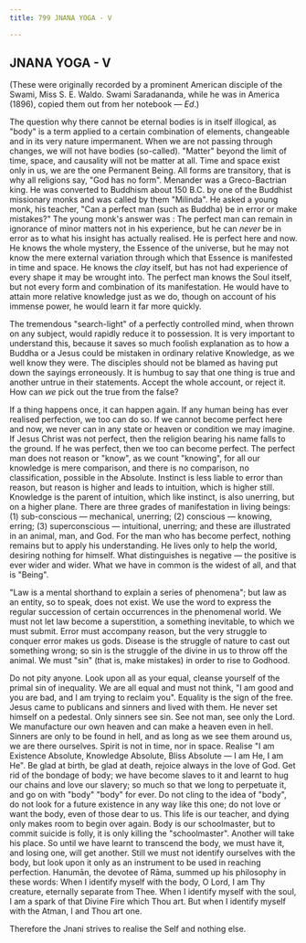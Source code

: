 ```yaml
---
title: 799 JNANA YOGA - V

---
```

  

## JNANA YOGA - V

(These were originally recorded by a prominent American disciple of the
Swami, Miss S. E. Waldo. Swami Saradananda, while he was in America
(1896), copied them out from her notebook — *Ed*.)

The question why there cannot be eternal bodies is in itself illogical,
as "body" is a term applied to a certain combination of elements,
changeable and in its very nature impermanent. When we are not passing
through changes, we will not have bodies (so-called). "Matter" beyond
the limit of time, space, and causality will not be matter at all. Time
and space exist only in us, we are the one Permanent Being. All forms
are transitory, that is why all religions say, "God has no form".
Menander was a Greco-Bactrian king. He was converted to Buddhism about
150 B.C. by one of the Buddhist missionary monks and was called by them
"Milinda". He asked a young monk, his teacher, "Can a perfect man (such
as Buddha) be in error or make mistakes?" The young monk's answer was :
The perfect man can remain in ignorance of minor matters not in his
experience, but he can *never* be in error as to what his insight has
actually realised. He is perfect here and now. He knows the whole
mystery, the Essence of the universe, but he may not know the mere
external variation through which that Essence is manifested in time and
space. He knows the *clay* itself, but has not had experience of every
shape it may be wrought into. The perfect man knows the Soul itself, but
not every form and combination of its manifestation. He would have to
attain more relative knowledge just as we do, though on account of his
immense power, he would learn it far more quickly.

The tremendous "search-light" of a perfectly controlled mind, when
thrown on any subject, would rapidly reduce it to possession. It is very
important to understand this, because it saves so much foolish
explanation as to how a Buddha or a Jesus could be mistaken in ordinary
relative Knowledge, as we well know they were. The disciples should not
be blamed as having put down the sayings erroneously. It is humbug to
say that one thing is true and another untrue in their statements.
Accept the whole account, or reject it. How can *we* pick out the true
from the false?

If a thing happens once, it can happen again. If any human being has
ever realised perfection, we too can do so. If we cannot become perfect
here and now, we never can in any state or heaven or condition we may
imagine. If Jesus Christ was not perfect, then the religion bearing his
name falls to the ground. If he was perfect, then we too can become
perfect. The perfect man does not reason or "know", as we count
"knowing", for all our knowledge is mere comparison, and there is no
comparison, no classification, possible in the Absolute. Instinct is
less liable to error than reason, but reason is higher and leads to
intuition, which is higher still. Knowledge is the parent of intuition,
which like instinct, is also unerring, but on a higher plane. There are
three grades of manifestation in living beings: (1) sub-conscious —
mechanical, unerring; (2) conscious — knowing, erring; (3)
superconscious — intuitional, unerring; and these are illustrated in an
animal, man, and God. For the man who has become perfect, nothing
remains but to apply his understanding. He lives only to help the world,
desiring nothing for himself. What distinguishes is negative — the
positive is ever wider and wider. What we have in common is the widest
of all, and that is "Being".

"Law is a mental shorthand to explain a series of phenomena"; but law as
an entity, so to speak, does not exist. We use the word to express the
regular succession of certain occurrences in the phenomenal world. We
must not let law become a superstition, a something inevitable, to which
we must submit. Error must accompany reason, but the very struggle to
conquer error makes us gods. Disease is the struggle of nature to cast
out something wrong; so sin is the struggle of the divine in us to throw
off the animal. We must "sin" (that is, make mistakes) in order to rise
to Godhood.

Do not pity anyone. Look upon all as your equal, cleanse yourself of the
primal sin of inequality. We are all equal and must not think, "I am
good and you are bad, and I am trying to reclaim you". Equality is the
sign of the free. Jesus came to publicans and sinners and lived with
them. He never set himself on a pedestal. Only sinners see sin. See not
man, see only the Lord. We manufacture our own heaven and can make a
heaven even in hell. Sinners are only to be found in hell, and as long
as we see them around us, we are there ourselves. Spirit is not in time,
nor in space. Realise "I am Existence Absolute, Knowledge Absolute,
Bliss Absolute — I am He, I am He". Be glad at birth, be glad at death,
rejoice always in the love of God. Get rid of the bondage of body; we
have become slaves to it and learnt to hug our chains and love our
slavery; so much so that we long to perpetuate it, and go on with "body"
"body" for ever. Do not cling to the idea of "body", do not look for a
future existence in any way like this one; do not love or want the body,
even of those dear to us. This life is our teacher, and dying only makes
room to begin over again. Body is our schoolmaster, but to commit
suicide is folly, it is only killing the "schoolmaster". Another will
take his place. So until we have learnt to transcend the body, we must
have it, and losing one, will get another. Still we must not identify
ourselves with the body, but look upon it only as an instrument to be
used in reaching perfection. Hanumān, the devotee of Rāma, summed up his
philosophy in these words: When I identify myself with the body, O Lord,
I am Thy creature, eternally separate from Thee. When I identify myself
with the soul, I am a spark of that Divine Fire which Thou art. But when
I identify myself with the Atman, I and Thou art one.

Therefore the Jnani strives to realise the Self and nothing else.